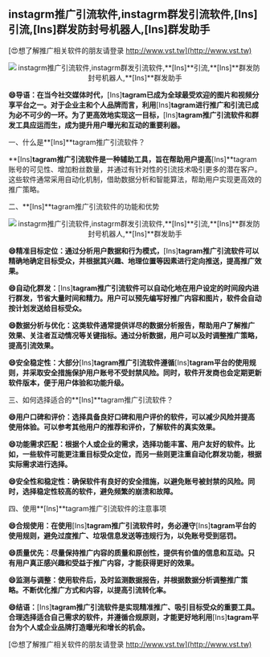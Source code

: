 ## **instagrm推广引流软件,instagrm群发引流软件,**[Ins]**引流,**[Ins]**群发防封号机器人,**[Ins]**群发助手**

[😍想了解推广相关软件的朋友请登录 http://www.vst.tw](http://www.vst.tw)

 <center><img src="https://vst.tw/MP4/tuiguang/png/0.png" alt="instagrm推广引流软件,instagrm群发引流软件,**[Ins]**引流,**[Ins]**群发防封号机器人,**[Ins]**群发助手"></center>

**😄导语：在当今社交媒体时代，**[Ins]**tagram已成为全球最受欢迎的图片和视频分享平台之一。对于企业主和个人品牌而言，利用**[Ins]**tagram进行推广和引流已成为必不可少的一环。为了更高效地实现这一目标，**[Ins]**tagram推广引流软件和群发工具应运而生，成为提升用户曝光和互动的重要利器。**

一、什么是**[Ins]**tagram推广引流软件？

**[Ins]**tagram推广引流软件是一种辅助工具，旨在帮助用户提高**[Ins]**tagram账号的可见性、增加粉丝数量，并通过有针对性的引流技术吸引更多的潜在客户。这些软件通常采用自动化机制，借助数据分析和智能算法，帮助用户实现更高效的推广策略。

二、**[Ins]**tagram推广引流软件的功能和优势

 <center><img src="https://vst.tw/MP4/tuiguang/png/2.png" alt="instagrm推广引流软件,instagrm群发引流软件,**[Ins]**引流,**[Ins]**群发防封号机器人,**[Ins]**群发助手"></center>

**😄精准目标定位：通过分析用户数据和行为模式，**[Ins]**tagram推广引流软件可以精确地确定目标受众，并根据其兴趣、地理位置等因素进行定向推送，提高推广效果。**

**😄自动化群发：**[Ins]**tagram推广引流软件可以自动化地在用户设定的时间段内进行群发，节省大量时间和精力。用户可以预先编写好推广内容和图片，软件会自动按计划发送给目标受众。**

**😄数据分析与优化：这类软件通常提供详尽的数据分析报告，帮助用户了解推广效果、关注者互动情况等关键指标。通过分析数据，用户可以及时调整推广策略，提高引流效果。**

**😄安全稳定性：大部分**[Ins]**tagram推广引流软件遵循**[Ins]**tagram平台的使用规则，并采取安全措施保护用户账号不受封禁风险。同时，软件开发商也会定期更新软件版本，便于用户体验和功能升级。**

三、如何选择适合的**[Ins]**tagram推广引流软件？

**😄用户口碑和评价：选择具备良好口碑和用户评价的软件，可以减少风险并提高使用体验。可以参考其他用户的推荐和评价，了解软件的真实效果。**

**😄功能需求匹配：根据个人或企业的需求，选择功能丰富、用户友好的软件。比如，一些软件可能更注重目标受众定位，而另一些则更注重自动化群发功能，根据实际需求进行选择。**

**😄安全性和稳定性：确保软件有良好的安全措施，以避免账号被封禁的风险。同时，选择稳定性较高的软件，避免频繁的崩溃和故障。**

四、使用**[Ins]**tagram推广引流软件的注意事项

**😄合规使用：在使用**[Ins]**tagram推广引流软件时，务必遵守**[Ins]**tagram平台的使用规则，避免过度推广、垃圾信息发送等违规行为，以免账号受到惩罚。**

**😄质量优先：尽量保持推广内容的质量和原创性，提供有价值的信息和互动。只有用户真正感兴趣和受益于推广内容，才能获得更好的效果。**

**😄监测与调整：使用软件后，及时监测数据报告，并根据数据分析调整推广策略。不断优化推广方式和内容，以提高引流转化率。**

**😄结语：**[Ins]**tagram推广引流软件是实现精准推广、吸引目标受众的重要工具。合理选择适合自己需求的软件，并遵循合规原则，才能更好地利用**[Ins]**tagram平台为个人或企业品牌打造曝光和增长的机会。**

[😍想了解推广相关软件的朋友请登录 http://www.vst.tw](http://www.vst.tw)



